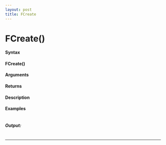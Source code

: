 ```yaml
---
layout: post
title: FCreate
---
```


# FCreate()


#### Syntax

#### FCreate()

#### Arguments

#### Returns

#### Description

#### Examples

```

```

##### Output:

```

```

---